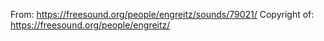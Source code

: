 From: https://freesound.org/people/engreitz/sounds/79021/
Copyright of: https://freesound.org/people/engreitz/
